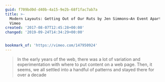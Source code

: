 ```yaml
---
guid: f709bd0d-d40b-4a15-9e2b-68f1fac7ab7a
title: >-
  Modern Layouts: Getting Out of Our Ruts by Jen Simmons—An Event Apart video on
  Vimeo
created: '2017-08-07T12:45:28+00:00'
changed: '2019-09-24T14:34:29+00:00'


bookmark_of: 'https://vimeo.com/147950924'
---
```



<blockquote>In the early years of the web, there was a lot of variation and experimentation with where to put content on a web page. Then, it seems, we all settled into a handful of patterns and stayed there for over a decade</blockquote>

